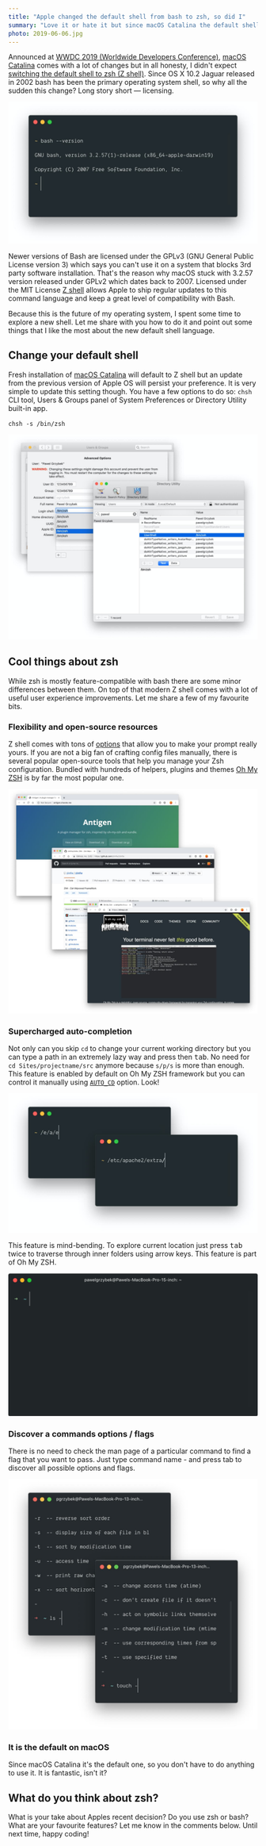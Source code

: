 ```yaml
---
title: "Apple changed the default shell from bash to zsh, so did I"
summary: "Love it or hate it but since macOS Catalina the default shell language is zsh. I am very excited about this decision so let me share with you my favourite parts of the new command-line interpreter."
photo: 2019-06-06.jpg
---
```


Announced at [WWDC 2019 (Worldwide Developers Conference)](https://developer.apple.com/wwdc19/), [macOS Catalina](https://www.apple.com/macos/catalina-preview/) comes with a lot of changes but in all honesty, I didn't expect [switching the default shell to zsh (Z shell)](https://support.apple.com/en-ca/HT208050). Since OS X 10.2 Jaguar released in 2002 bash has been the primary operating system shell, so why all the sudden this change? Long story short — licensing.

![Bash in version 3.2.57 on macOS Mojave](2019-06-06-1.jpg)

Newer versions of Bash are licensed under the GPLv3 (GNU General Public License version 3) which says you can't use it on a system that blocks 3rd party software installation. That's the reason why macOS stuck with 3.2.57 version released under GPLv2 which dates back to 2007. Licensed under the MIT License [Z shell](http://zsh.sourceforge.net) allows Apple to ship regular updates to this command language and keep a great level of compatibility with Bash.

Because this is the future of my operating system, I spent some time to explore a new shell. Let me share with you how to do it and point out some things that I like the most about the new default shell language.

## Change your default shell

Fresh installation of [macOS Catalina](https://www.apple.com/macos/catalina/) will default to Z shell but an update from the previous version of Apple OS will persist your preference. It is very simple to update this setting though. You have a few options to do so: `chsh` CLI tool, Users & Groups panel of System Preferences or Directory Utility built-in app.

```
chsh -s /bin/zsh
```

![Change the default login shell on macOS](2019-06-06-2.jpg)

## Cool things about zsh

While zsh is mostly feature-compatible with bash there are some minor differences between them. On top of that modern Z shell comes with a lot of useful user experience improvements. Let me share a few of my favourite bits.

### Flexibility and open-source resources

Z shell comes with tons of [options](http://zsh.sourceforge.net/Doc/Release/Options.html#Options) that allow you to make your prompt really yours. If you are not a big fan of crafting config files manually, there is several popular open-source tools that help you manage your Zsh configuration. Bundled with hundreds of helpers, plugins and themes [Oh My ZSH](https://ohmyz.sh/) is by far the most popular one.

![Several great zsh frameworks](2019-06-06-3.jpg)

### Supercharged auto-completion

Not only can you skip `cd` to change your current working directory but you can type a path in an extremely lazy way and press then <kbd>tab</kbd>. No need for `cd Sites/projectname/src` anymore because `s/p/s` is more than enough. This feature is enabled by default on Oh My ZSH framework but you can control it manually using [`AUTO_CD`](http://zsh.sourceforge.net/Doc/Release/Options.html#Description-of-Options-1) option. Look!

![Supercharged auto-completion with zsh](2019-06-06-4.jpg)

This feature is mind-bending. To explore current location just press <kbd>tab</kbd> twice to traverse through inner folders using arrow keys. This feature is part of Oh My ZSH.

![Supercharged auto-completion with zsh](2019-06-06-5.gif)

### Discover a commands options / flags

There is no need to check the man page of a particular command to find a flag that you want to pass. Just type command name - and press tab to discover all possible options and flags.

![Supercharged auto-completion with zsh](2019-06-06-6.jpg)

### It is the default on macOS

Since macOS Catalina it's the default one, so you don't have to do anything to use it. It is fantastic, isn't it?

## What do you think about zsh?

What is your take about Apples recent decision? Do you use zsh or bash? What are your favourite features? Let me know in the comments below. Until next time, happy coding!

